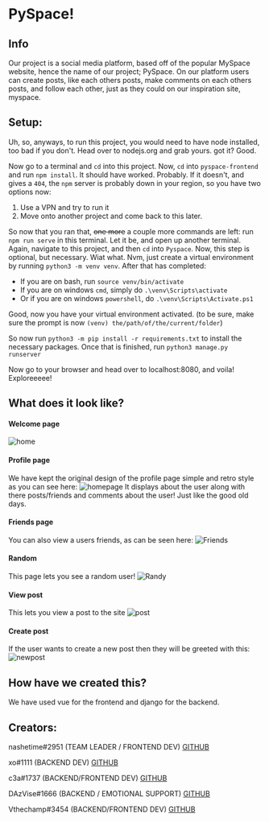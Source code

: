 
# PySpace!

## Info
Our project is a social media platform, based off of the popular MySpace website, hence the name of our project; PySpace. On our platform users can create posts, like each others posts, make comments on each others posts, and follow each other, just as they could on our inspiration site, myspace. 

## Setup:
Uh, so, anyways, to run this project, you would need to have node installed, too bad if you don't. Head over to nodejs.org and grab yours. got it? Good.<br>

Now go to a terminal and `cd` into this project. Now, `cd` into `pyspace-frontend` and run `npm install`. It should have worked. Probably. If it doesn't, and gives a `404`, the `npm` server is probably down in your region, so you have two options now:
1. Use a VPN and try to run it
2. Move onto another project and come back to this later.

So now that you ran that, ~~one more~~ a couple more commands are left: run `npm run serve` in this terminal. Let it be, and open up another terminal. Again, navigate to this project, and then `cd` into `Pyspace`. Now, this step is optional, but necessary. Wiat what. Nvm, just create a virtual environment by running `python3 -m venv venv`. After that has completed:
* If you are on bash, run `source venv/bin/activate`
* If you are on windows `cmd`, simply do `.\venv\Scripts\activate`
* Or if you are on windows `powershell`, do `.\venv\Scripts\Activate.ps1`

Good, now you have your virtual environment activated. (to be sure, make sure the prompt is now `(venv) the/path/of/the/current/folder`)

So now run `python3 -m pip install -r requirements.txt` to install the necessary packages. Once that is finished, run `python3 manage.py runserver`


Now go to your browser and head over to localhost:8080, and voila! Exploreeeee!

## What does it look like?
#### Welcome page
![home](https://imgur.com/9FzKzxY.jpg)
#### Profile page 
We have kept the original design of the profile page simple and retro style as you can see here:
![homepage](https://imgur.com/Nc0JuI7.jpg)
It displays about the user along with there posts/friends and comments about the user! Just like the good old days.
#### Friends page
You can also view a users friends, as can be seen here:
![Friends](https://imgur.com/9qJQYMy.jpg)
#### Random
This page lets you see a random user!
![Randy](https://imgur.com/sXfjCKt.jpg)
#### View post
This lets you view a post to the site
![post](https://imgur.com/Ad3bDWg.jpg)
#### Create post
If the user wants to create a new post then they will be greeted with this:
![newpost](https://imgur.com/xq0ubBV.jpg)

## How have we created this?

We have used vue for the frontend and django for the backend.

## Creators:

nashetime#2951 (TEAM LEADER / FRONTEND DEV)
[GITHUB](https://github.com/georgemunyoro)

xo#1111 (BACKEND DEV)
[GITHUB](https://github.com/cswil)

c3a#1737 (BACKEND/FRONTEND DEV)
[GITHUB](https://github.com/Chris-C3A)

DAzVise#1666 (BACKEND / EMOTIONAL SUPPORT)
[GITHUB](https://github.com/DAzVise)

Vthechamp#3454 (BACKEND/FRONTEND DEV)
[GITHUB](https://github.com/Vthechamp22)
